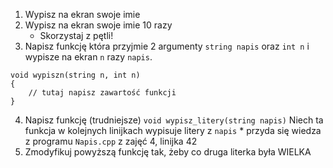 1. Wypisz na ekran swoje imie
2. Wypisz na ekran swoje imie 10 razy
	* Skorzystaj z pętli!
3. Napisz funkcję która przyjmie 2 argumenty `string napis` oraz `int n` i wypisze na ekran `n` razy `napis`.
```
void wypiszn(string n, int n)
{
	// tutaj napisz zawartość funkcji
}
```
4. Napisz funkcję (trudniejsze)
	```void wypisz_litery(string napis)```
	Niech ta funkcja w kolejnych linijkach wypisuje litery z `napis`
		* przyda się wiedza z programu `Napis.cpp` z zajęć 4, linijka 42
5. Zmodyfikuj powyższą funkcję tak, żeby co druga literka była WIELKA
